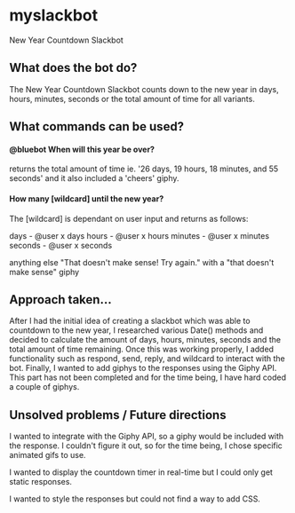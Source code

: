 # myslackbot
New Year Countdown Slackbot

## What does the bot do?

The New Year Countdown Slackbot counts down to the new year in days, hours, minutes, seconds or the total amount of time for all variants.

## What commands can be used?

#### @bluebot When will this year be over?
returns the total amount of time ie. '26 days, 19 hours, 18 minutes, and 55 seconds' and it also included a 'cheers' giphy.

#### How many [wildcard] until the new year?
The [wildcard] is dependant on user input and returns as follows:

days - @user x days
hours - @user x hours
minutes - @user x minutes
seconds - @user x seconds

anything else
"That doesn't make sense! Try again." with a "that doesn't make sense" giphy


## Approach taken...

After I had the initial idea of creating a slackbot which was able to countdown to the new year, I researched various Date() methods and decided to calculate the amount of days, hours, minutes, seconds and the total amount of time remaining. Once this was working properly, I added functionality such as respond, send, reply, and wildcard to interact with the bot. Finally, I wanted to add giphys to the responses using the Giphy API. This part has not been completed and for the time being, I have hard coded a couple of giphys.


## Unsolved problems / Future directions

I wanted to integrate with the Giphy API, so a giphy would be included with the response. I couldn't figure it out, so for the time being, I chose specific animated gifs to use.

I wanted to display the countdown timer in real-time but I could only get static responses.

I wanted to style the responses but could not find a way to add CSS.

